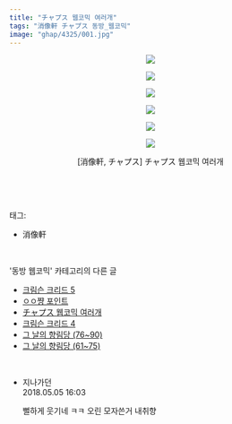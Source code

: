 ```yaml
---
title: "チャプス 웹코믹 여러개"
tags: "消像軒 チャプス 동방_웹코믹"
image: "ghap/4325/001.jpg"
---
```

<div class="article">
<p style="text-align: center; clear: none; float: none;"><img src="{{ site.nasurl }}/ghap/4325/001.jpg"/></p>
<p style="text-align: center; clear: none; float: none;"><img src="{{ site.nasurl }}/ghap/4325/002.jpg"/></p>
<p style="text-align: center; clear: none; float: none;"><img src="{{ site.nasurl }}/ghap/4325/003.jpg"/></p>
<p style="text-align: center; clear: none; float: none;"><img src="{{ site.nasurl }}/ghap/4325/004.jpg"/></p>
<p style="text-align: center; clear: none; float: none;"><img src="{{ site.nasurl }}/ghap/4325/005.jpg"/></p>
<p style="text-align: center; clear: none; float: none;"><img src="{{ site.nasurl }}/ghap/4325/006.jpg"/></p>
<p style="text-align: center; clear: none; float: none;">[消像軒, チャプス] チャプス 웹코믹 여러개</p>
<p><br/></p>
</div><br/>
<div class="tagTrail">
<p>태그: </p>
<ul>
<li>消像軒</li>
</ul>
</div><br/>
<div class="another">
<p>'동방 웹코믹' 카테고리의 다른 글</p>
<ul>
<li><a href="/2018-05-07-ghap_4351">크림슨 크리드 5</a></li>
<li><a href="/2018-04-24-ghap_4327">ㅇㅇ쨩 포인트</a></li>
<li><a href="/2018-04-24-ghap_4325">チャプス 웹코믹 여러개</a></li>
<li><a href="/2018-04-24-ghap_4323">크림슨 크리드 4</a></li>
<li><a href="/2018-04-20-ghap_4318">그 날의 향림당 (76~90)</a></li>
<li><a href="/2018-04-20-ghap_4317">그 날의 향림당 (61~75)</a></li>
</ul>
</div><br/>
<div class="cb_module cb_fluid">
<div class="cb_wrt cb_profile">
<div class="comment">
<ul>
<li class="cb_thumb_off" id="comment15250943">
<div class="cb_comment_area">
<div class="cb_info_area">
<div class="cb_section">
<span class="cb_nick_name">지나가던</span>
</div>
<div class="cb_section">
<span class="cb_date">2018.05.05 16:03 </span>
</div>
</div>
<div class="cb_dsc_comment">
<p class="cb_dsc">
											뻘하게 웃기네 ㅋㅋ 오린 모자쓴거 내취향
										</p>
</div>
</div></li>
</ul>
</div>
</div><!-- commentList close -->
</div><br/>
